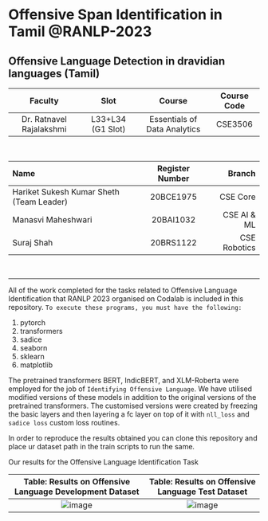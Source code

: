 # Offensive Span Identification in Tamil @RANLP-2023

## Offensive Language Detection in dravidian languages (Tamil)

| Faculty | Slot | Course | Course Code | 
| :--: | :--: | :--: | :--: |
| Dr. Ratnavel Rajalakshmi | L33+L34 (G1 Slot) | Essentials of Data Analytics | CSE3506 |

<br>

| Name | Register Number | Branch |
| :-- | :--: | --: |
| Hariket Sukesh Kumar Sheth (Team Leader) | 20BCE1975 | CSE Core |
| Manasvi Maheshwari | 20BAI1032 | CSE AI & ML |
| Suraj Shah | 20BRS1122 | CSE Robotics |

<br><hr>

All of the work completed for the tasks related to Offensive Language Identification that RANLP 2023 organised on Codalab is included in this repository.
`To execute these programs, you must have the following:`
1. pytorch
2. transformers
3. sadice
4. seaborn
5. sklearn
6. matplotlib

The pretrained transformers BERT, IndicBERT, and XLM-Roberta were employed for the job of ``Identifying Offensive Language``. We have utilised modified versions of these models in addition to the original versions of the pretrained transformers.
The customised versions were created by freezing the basic layers and then layering a fc layer on top of it with `nll_loss` and `sadice loss` custom loss routines.


In order to reproduce the results obtained you can clone this repository and place ur dataset path in the  train scripts to run the same.

Our results for the Offensive Language Identification Task

> 

| Table: Results on Offensive Language Development Dataset | Table: Results on Offensive Language Test Dataset |
| :--: | :--: |
| ![image](https://user-images.githubusercontent.com/72455881/230711003-bb4bb80f-0f47-4b6d-bedc-5005848a05e9.png) | ![image](https://user-images.githubusercontent.com/72455881/230711014-7e660873-8cae-4691-8e78-023a10882948.png) |

<!--
  | Model Name | Accuracy |
  | :-- | :--: |
  | mBERT Cased | 0.76 |
  | XLMR | 0.76 |
  | IndicBERT | 0.74 |
  | XLMR With NLL Loss and Class Weights | 0.64 |
  | XLMR With Sadice Loss | 0.61 |
  | mBERT With Sadice Loss | 0.61 |
  | mBERT With NLL Loss and Class Weights | 0.58 | 
  
  | Model Name | Accuracy |
  | :-- | :--: |
  | mBERT Cased | 0.75 |
  | XLMR | 0.75 |
  | IndicBERT | 0.73 |
  | XLMR With NLL Loss and Class Weights | 0.64 |
  | XLMR With Sadice Loss | 0.61 |
  | mBERT With Sadice Loss | 0.61 |
  | mBERT With NLL Loss and Class Weights | 0.59 | 
  
-->

